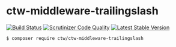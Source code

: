 # ctw-middleware-trailingslash

[![Build Status](https://scrutinizer-ci.com/g/jonathanmaron/ctw-middleware-trailingslash/badges/build.png?b=master)](https://scrutinizer-ci.com/g/jonathanmaron/ctw-middleware-trailingslash/build-status/master)
[![Scrutinizer Code Quality](https://scrutinizer-ci.com/g/jonathanmaron/ctw-middleware-trailingslash/badges/quality-score.png?b=master)](https://scrutinizer-ci.com/g/jonathanmaron/ctw-middleware-trailingslash/?branch=master)
[![Latest Stable Version](https://poser.pugx.org/ctw/ctw-middleware-trailingslash/v/stable)](https://packagist.org/packages/ctw/ctw-middleware-trailingslash)

```bash
$ composer require ctw/ctw-middleware-trailingslash
```

